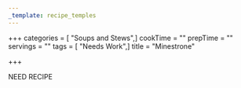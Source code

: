 ```yaml
---
_template: recipe_temples
---
```



+++
categories = [ "Soups and Stews",]
cookTime = ""
prepTime = ""
servings = ""
tags = [ "Needs Work",]
title = "Minestrone"

+++

NEED RECIPE
